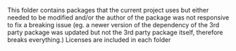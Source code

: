 

This folder contains packages that the current project uses but either needed to be modified and/or the author of the package was not responsive to fix a breaking issue (eg. a newer version of the dependency of the 3rd party package was updated but not the 3rd party package itself, therefore breaks everything.)
Licenses are included in each folder